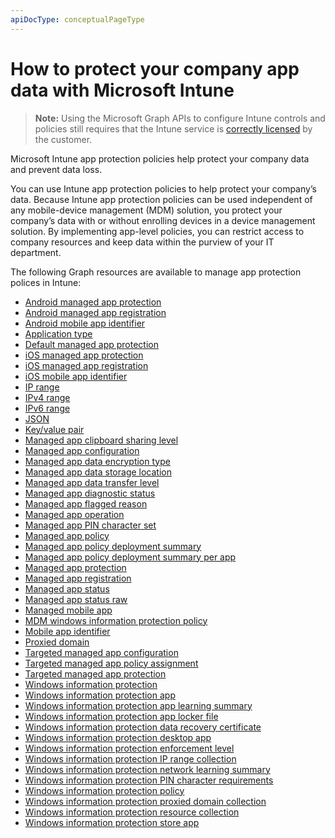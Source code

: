 ```yaml
---
apiDocType: conceptualPageType
---
```

# How to protect your company app data with Microsoft Intune> **Note:** Using the Microsoft Graph APIs to configure Intune controls and policies still requires that the Intune service is [correctly licensed](https://www.microsoft.com/en-us/cloud-platform/microsoft-intune-pricing) by the customer.Microsoft Intune app protection policies help protect your company data and prevent data loss.You can use Intune app protection policies to help protect your company’s data. Because Intune app protection policies can be used independent of any mobile-device management (MDM) solution, you protect your company’s data with or without enrolling devices in a device management solution. By implementing app-level policies, you can restrict access to company resources and keep data within the purview of your IT department.The following Graph resources are available to manage app protection polices in Intune:  - [Android managed app protection](intune_mam_androidmanagedappprotection.md)- [Android managed app registration](intune_mam_androidmanagedappregistration.md)- [Android mobile app identifier](intune_mam_androidmobileappidentifier.md)- [Application type](intune_wip_applicationtype.md)- [Default managed app protection](intune_mam_defaultmanagedappprotection.md)- [iOS managed app protection](intune_mam_iosmanagedappprotection.md)- [iOS managed app registration](intune_mam_iosmanagedappregistration.md)- [iOS mobile app identifier](intune_mam_iosmobileappidentifier.md)- [IP range](intune_mam_iprange.md)- [IPv4 range](intune_mam_ipv4range.md)- [IPv6 range](intune_mam_ipv6range.md)- [JSON](intune_mam_json.md)- [Key/value pair](intune_mam_keyvaluepair.md)- [Managed app clipboard sharing level](intune_mam_managedappclipboardsharinglevel.md)- [Managed app configuration](intune_mam_managedappconfiguration.md)- [Managed app data encryption type](intune_mam_managedappdataencryptiontype.md)- [Managed app data storage location](intune_mam_managedappdatastoragelocation.md)- [Managed app data transfer level](intune_mam_managedappdatatransferlevel.md)- [Managed app diagnostic status](intune_mam_managedappdiagnosticstatus.md)- [Managed app flagged reason](intune_mam_managedappflaggedreason.md)- [Managed app operation](intune_mam_managedappoperation.md)- [Managed app PIN character set](intune_mam_managedapppincharacterset.md)- [Managed app policy](intune_mam_managedapppolicy.md)- [Managed app policy deployment summary](intune_mam_managedapppolicydeploymentsummary.md)- [Managed app policy deployment summary per app](intune_mam_managedapppolicydeploymentsummaryperapp.md)- [Managed app protection](intune_mam_managedappprotection.md)- [Managed app registration](intune_mam_managedappregistration.md)- [Managed app status](intune_mam_managedappstatus.md)- [Managed app status raw](intune_mam_managedappstatusraw.md)- [Managed mobile app](intune_mam_managedmobileapp.md)- [MDM windows information protection policy](intune_mam_mdmwindowsinformationprotectionpolicy.md)- [Mobile app identifier](intune_mam_mobileappidentifier.md)- [Proxied domain](intune_mam_proxieddomain.md)- [Targeted managed app configuration](intune_mam_targetedmanagedappconfiguration.md)- [Targeted managed app policy assignment](intune_mam_targetedmanagedapppolicyassignment.md)- [Targeted managed app protection](intune_mam_targetedmanagedappprotection.md)- [Windows information protection](intune_mam_windowsinformationprotection.md)- [Windows information protection app](intune_mam_windowsinformationprotectionapp.md)- [Windows information protection app learning summary](intune_wip_windowsinformationprotectionapplearningsummary.md)- [Windows information protection app locker file](intune_mam_windowsinformationprotectionapplockerfile.md)- [Windows information protection data recovery certificate](intune_mam_windowsinformationprotectiondatarecoverycertificate.md)- [Windows information protection desktop app](intune_mam_windowsinformationprotectiondesktopapp.md)- [Windows information protection enforcement level](intune_mam_windowsinformationprotectionenforcementlevel.md)- [Windows information protection IP range collection](intune_mam_windowsinformationprotectioniprangecollection.md)- [Windows information protection network learning summary](intune_wip_windowsinformationprotectionnetworklearningsummary.md)- [Windows information protection PIN character requirements](intune_mam_windowsinformationprotectionpincharacterrequirements.md)- [Windows information protection policy](intune_mam_windowsinformationprotectionpolicy.md)- [Windows information protection proxied domain collection](intune_mam_windowsinformationprotectionproxieddomaincollection.md)- [Windows information protection resource collection](intune_mam_windowsinformationprotectionresourcecollection.md)- [Windows information protection store app](intune_mam_windowsinformationprotectionstoreapp.md)